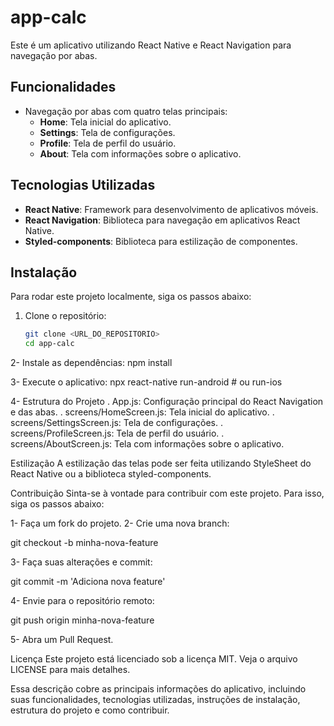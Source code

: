 # app-calc

Este é um aplicativo utilizando React Native e React Navigation para navegação por abas.

## Funcionalidades

- Navegação por abas com quatro telas principais:
  - **Home**: Tela inicial do aplicativo.
  - **Settings**: Tela de configurações.
  - **Profile**: Tela de perfil do usuário.
  - **About**: Tela com informações sobre o aplicativo.

## Tecnologias Utilizadas

- **React Native**: Framework para desenvolvimento de aplicativos móveis.
- **React Navigation**: Biblioteca para navegação em aplicativos React Native.
- **Styled-components**: Biblioteca para estilização de componentes.

## Instalação

Para rodar este projeto localmente, siga os passos abaixo:

1. Clone o repositório:
   ```bash
   git clone <URL_DO_REPOSITORIO>
   cd app-calc
   
2- Instale as dependências:
npm install

3- Execute o aplicativo:
npx react-native run-android # ou run-ios

4- Estrutura do Projeto
. App.js: Configuração principal do React Navigation e das abas.
. screens/HomeScreen.js: Tela inicial do aplicativo.
. screens/SettingsScreen.js: Tela de configurações.
. screens/ProfileScreen.js: Tela de perfil do usuário.
. screens/AboutScreen.js: Tela com informações sobre o aplicativo.

Estilização
A estilização das telas pode ser feita utilizando
StyleSheet do React Native ou a biblioteca styled-components.

Contribuição
Sinta-se à vontade para contribuir com este projeto. Para isso, siga os passos abaixo:

1- Faça um fork do projeto.
2- Crie uma nova branch:

git checkout -b minha-nova-feature

3- Faça suas alterações e commit:

git commit -m 'Adiciona nova feature'

4- Envie para o repositório remoto:

git push origin minha-nova-feature

 5- Abra um Pull Request.

 Licença
Este projeto está licenciado sob a licença MIT. Veja o arquivo LICENSE para mais detalhes.


Essa descrição cobre as principais informações do aplicativo,
incluindo suas funcionalidades, tecnologias utilizadas, instruções de instalação,
estrutura do projeto e como contribuir. 

